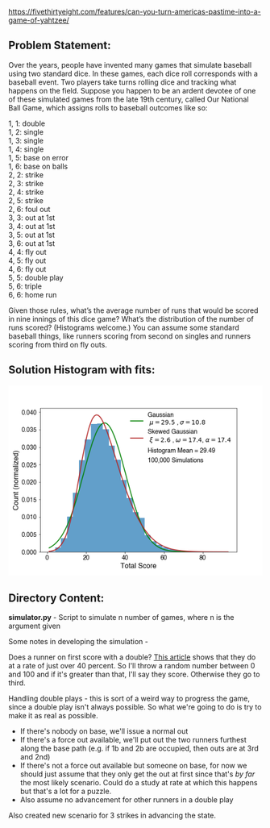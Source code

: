 https://fivethirtyeight.com/features/can-you-turn-americas-pastime-into-a-game-of-yahtzee/

## Problem Statement:

Over the years, people have invented many games that simulate baseball using two standard dice. In these games, each dice roll corresponds with a baseball event. Two players take turns rolling dice and tracking what happens on the field. Suppose you happen to be an ardent devotee of one of these simulated games from the late 19th century, called Our National Ball Game, which assigns rolls to baseball outcomes like so:

1, 1: double\
1, 2: single\
1, 3: single\
1, 4: single\
1, 5: base on error\
1, 6: base on balls\
2, 2: strike\
2, 3: strike\
2, 4: strike\
2, 5: strike\
2, 6: foul out\
3, 3: out at 1st\
3, 4: out at 1st\
3, 5: out at 1st\
3, 6: out at 1st\
4, 4: fly out\
4, 5: fly out\
4, 6: fly out\
5, 5: double play\
5, 6: triple\
6, 6: home run

Given those rules, what’s the average number of runs that would be scored in nine innings of this dice game? What’s the distribution of the number of runs scored? (Histograms welcome.) You can assume some standard baseball things, like runners scoring from second on singles and runners scoring from third on fly outs.

## Solution Histogram with fits:

![](plots/scoring_histogram.png)


## Directory Content:

**simulator.py** - Script to simulate n number of games, where n is the argument given



Some notes in developing the simulation -

Does a runner on first score with a double?
[This article](https://www.beyondtheboxscore.com/2014/4/21/5631146/chicago-white-sox-adam-dunn-score-from-first-on-double) shows that they do at a rate of just over 40 percent. So I'll throw a random number between 0 and 100 and if it's greater than that, I'll say they score. Otherwise they go to third.

Handling double plays - this is sort of a weird way to progress the game, since a double play isn't always possible. So what we're going to do is try to make it as real as possible.
- If there's nobody on base, we'll issue a normal out
- If there's a force out available, we'll put out the two runners furthest along the base path (e.g. if 1b and 2b are occupied, then outs are at 3rd and 2nd)
- If there's not a force out available but someone on base, for now we should just assume that they only get the out at first since that's *by far* the most likely scenario. Could do a study at rate at which this happens but that's a lot for a puzzle.
- Also assume no advancement for other runners in a double play

Also created new scenario for 3 strikes in advancing the state.